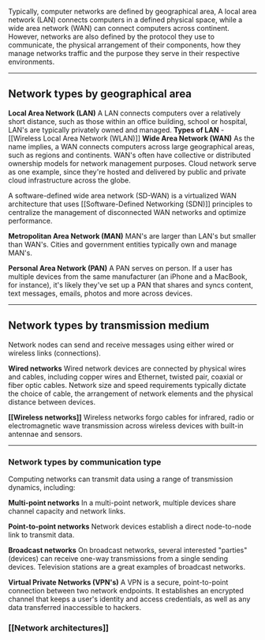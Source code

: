 Typically, computer networks are defined by geographical area, A local area network (LAN) connects computers in a defined physical space, while a wide area network (WAN) can connect computers across continent. However, networks are also defined by the protocol they use to communicate, the physical arrangement of their components, how they manage networks traffic and the purpose they serve in their respective environments.

---
## Network types by geographical area

**Local Area Network (LAN)**
A LAN connects computers over a relatively short distance, such as those within an office building, school or hospital, LAN's are typically privately owned and managed.
	**Types of LAN**
		- [[Wireless Local Area Network (WLAN)]]
**Wide Area Network (WAN)**
As the name implies, a WAN connects computers across large geographical areas, such as regions and continents. WAN's often have collective or distributed ownership models for network management purposes. Cloud network serve as one example, since they're hosted and delivered by public and private cloud infrastructure across the globe.

A software-defined wide area network (SD-WAN) is a virtualized WAN architecture that uses [[Software-Defined Networking (SDN)]] principles to centralize the management of disconnected WAN networks and optimize performance.

**Metropolitan Area Network (MAN)**
MAN's are larger than LAN's but smaller than WAN's. Cities and government entities typically own and manage MAN's.

**Personal Area Network (PAN)**
A PAN serves on person. If a user has multiple devices from the same manufacturer (an iPhone and a MacBook, for instance), it's likely they've set up a PAN that shares and syncs content, text messages, emails, photos and more across devices.

---
## Network types by transmission medium
Network nodes can send and receive messages using either wired or wireless links (connections).

**Wired networks**
Wired network devices are connected by physical wires and cables, including copper wires and Ethernet, twisted pair, coaxial or fiber optic cables. Network size and speed requirements typically dictate the choice of cable, the arrangement of network elements and the physical distance between devices.

**[[Wireless networks]]**
Wireless networks forgo cables for infrared, radio or electromagnetic wave transmission across wireless devices with built-in antennae and sensors.

---
### Network types by communication type
Computing networks can transmit data using a range of transmission dynamics, including:

**Multi-point networks** 
In a multi-point network, multiple devices share channel capacity and network links.

**Point-to-point networks**
Network devices establish a direct node-to-node link to transmit data.

**Broadcast networks**
On broadcast networks, several interested "parties" (devices) can receive one-way transmissions from a single sending devices. Television stations are a great examples of broadcast networks.

**Virtual Private Networks (VPN's)**
A VPN is a secure, point-to-point connection between two network endpoints. It establishes an encrypted channel that keeps a user's identity and access credentials, as well as any data transferred inaccessible to hackers.

### [[Network architectures]]